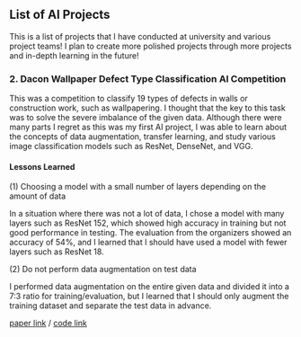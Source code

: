 ## List of AI Projects 

This is a list of projects that I have conducted at university and various project teams! I plan to create more polished projects through more projects and in-depth learning in the future!


###  2. Dacon Wallpaper Defect Type Classification AI Competition
This was a competition to classify 19 types of defects in walls or construction work, such as wallpapering. I thought that the key to this task was to solve the severe imbalance of the given data. Although there were many parts I regret as this was my first AI project, I was able to learn about the concepts of data augmentation, transfer learning, and study various image classification models such as ResNet, DenseNet, and VGG.

####  Lessons Learned
(1) Choosing a model with a small number of layers depending on the amount of data

In a situation where there was not a lot of data, I chose a model with many layers such as ResNet 152, which showed high accuracy in training but not good performance in testing. The evaluation from the organizers showed an accuracy of 54%, and I learned that I should have used a model with fewer layers such as ResNet 18.

(2) Do not perform data augmentation on test data

I performed data augmentation on the entire given data and divided it into a 7:3 ratio for training/evaluation, but I learned that I should only augment the training dataset and separate the test data in advance.






[paper link](https://github.com/Kdavid2355/ai_project/blob/main/project_paper/Paper%20defect%20type%20classification%20model.pdf) / [code link](https://github.com/Kdavid2355/ai_project/blob/main/codes/Paper_defect_type_classification_model.ipynb)
